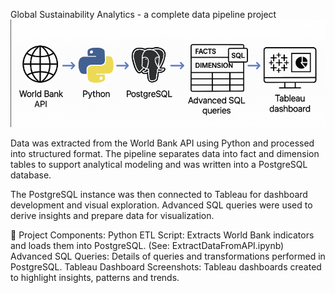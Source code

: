 Global Sustainability Analytics - a complete data pipeline project
![Data Pipeline](/pipeline.jpg)

Data was extracted from the World Bank API using Python and processed into structured format. The pipeline separates data into fact and dimension tables to support analytical modeling and was written into a PostgreSQL database.

The PostgreSQL instance was then connected to Tableau for dashboard development and visual exploration. Advanced SQL queries were used to derive insights and prepare data for visualization.

📁 Project Components:
Python ETL Script: Extracts World Bank indicators and loads them into PostgreSQL.
(See: ExtractDataFromAPI.ipynb)
Advanced SQL Queries: Details of queries and transformations performed in PostgreSQL. 
Tableau Dashboard Screenshots: Tableau dashboards created to highlight insights, patterns and trends.
